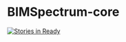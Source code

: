 # BIMSpectrum-core

[![Stories in Ready](https://badge.waffle.io/lorinma/BIMSpectrum-core.svg?label=ready&title=Ready)](http://waffle.io/lorinma/BIMSpectrum-core)